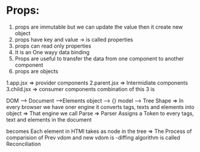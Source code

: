 # Props:
1. props are immutable but we can update the value then it create new object
2. props have key and value -> is called properties
3. props can read only properties
4. It is an One wayy data binding
5. Props are useful to transfer the data from one component to another component
6. props are objects

1.app.jsx => provider components
2.parent.jsx => Intermidiate components
3.child.jsx => consumer components
combination of this 3 is 


DOM --> 
Document -->Elements
object --> {}
model --> Tree Shape 
=> In every browser we have oner engine it converts tags, texts and elements into object 
=> That engine we call Parse
=> Parser Assigns a Token to every tags, text and elements in the document
<html> becomes 
Each element in HTMl takes as node in the tree
=> The Process of comparision of Prev vdom and new vdom is -diffing algorithm is called  Reconciliation